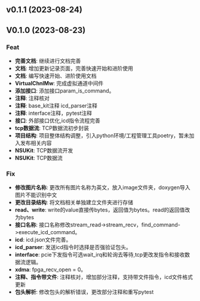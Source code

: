 ## v0.1.1 (2023-08-24)

## V0.1.0 (2023-08-23)

### Feat

- **完善文档**: 继续进行文档完善
- **文档**: 增加更新记录页面，完善快速开始和进阶使用
- **文档**: 编写快速开始、进阶使用文档
- **VirtualChnlMw**: 完成虚拟通道中间件
- **添加接口**: 添加接口param_is_command。
- **注释**: 注释核对
- **注释**: base_kit注释 icd_parser注释
- **注释**: interface注释，pytest注释
- **接口**: 外部接口优化,icd指令流程完善
- **tcp数据流**: TCP数据流初步封装
- **项目结构**: 项目整体结构调整，引入python环境/工程管理工具poetry，暂未加入发布相关内容
- **NSUKit**: TCP数据流开发
- **NSUKit**: TCP数据流

### Fix

- **修改图片名称**: 更改所有图片名称为英文，放入image文件夹，doxygen导入图片不能识别中文
- **更改目录结构**: 将文档相关单独建立文件夹进行存储
- **read、write**: write的value直接传bytes，返回值为bytes。read的返回值改为bytes
- **接口名称**: 接口名称修改stream_read->stream_recv，find_command->execute_icd_command。
- **icd**: icd.json文件完善。
- **icd_parser**: 发送icd指令时选择是否强验证包头。
- **interface**: pcie下发指令可选wait_irq和轮询去等待,tcp更改发指令和接收数据流逻辑。
- **xdma**: fpga_recv_open = 0。
- **注释、指令带文件**: 注释核对，增加部分注释，支持带文件指令，icd文件格式更新
- **包头解析**: 修改包头的解析错误，更改部分注释和重写pytest
